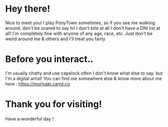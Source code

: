 # Hey there!
Nice to meet you! I play PonyTown sometimes, so if you see me walking around, don't be scared to say hi! I don't bite at all
I don't have a DNI list at all! I'm completely fine with anyone of any age, race, etc. Just don't be weird around me & others and I'll treat you fairly

# Before you interact..
I'm usually chatty and use capslock often
I don't know what else to say, but I'm a digital artist!
You can find me somewhere else & know more about me here : https://moriyaki.carrd.co

# Thank you for visiting!
Have a wonderful day！

